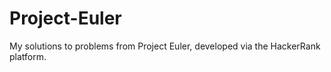 # Project-Euler
My solutions to problems from Project Euler, developed via the HackerRank platform.
